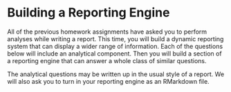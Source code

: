 # Building a Reporting Engine
All of the previous homework assignments have asked you to perform analyses while writing a report. This time, you will build a dynamic reporting system that can display a wider range of information. Each of the questions below will include an analytical component. Then you will build a section of a reporting engine that can answer a whole class of similar questions.

The analytical questions may be written up in the usual style of a report. We will also ask you to turn in your reporting engine as an RMarkdown file.

